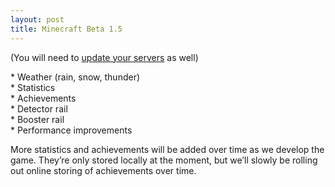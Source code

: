 ```yaml
---
layout: post
title: Minecraft Beta 1.5
---
```

(You will need to [update your servers][update-servers] as well)

\* Weather (rain, snow, thunder)<br>
\* Statistics<br>
\* Achievements<br>
\* Detector rail<br>
\* Booster rail<br>
\* Performance improvements<br>

More statistics and achievements will be added over time as we develop the game. They’re only stored locally at the moment, but we’ll slowly be rolling out online storing of achievements over time.

[update-servers]: https://www.minecraft.net/en-us/download.jsp